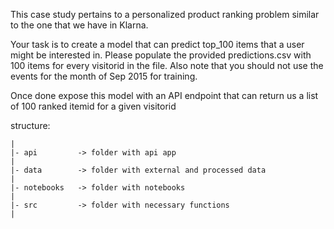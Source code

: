 This case study pertains to a personalized product ranking problem similar to the one that we have in Klarna. 

Your task is to create a model that can predict top_100 items that a user might be interested in. 
Please populate the provided predictions.csv with 100 items for every ​visitorid in the file. 
Also note that you should not use the events for the month of Sep 2015 for training. 

Once done expose this model with an API endpoint that can return us a list of 100 ranked itemid​ for a given ​visitorid

structure:
```
|
|- api         -> folder with api app
|
|- data        -> folder with external and processed data
|
|- notebooks   -> folder with notebooks
|
|- src         -> folder with necessary functions
|
 ```
